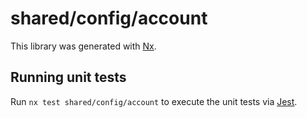 # shared/config/account

This library was generated with [Nx](https://nx.dev).

## Running unit tests

Run `nx test shared/config/account` to execute the unit tests via [Jest](https://jestjs.io).

